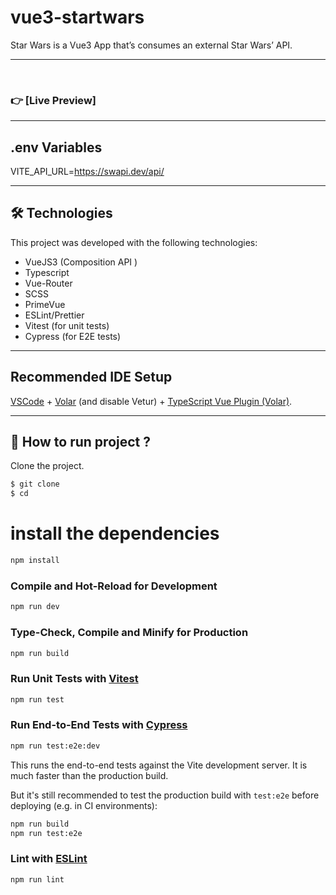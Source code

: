 # vue3-startwars

Star Wars is a Vue3 App that’s consumes an external Star Wars’ API.
___
<br>

### 👉 [Live Preview] 
____
## .env Variables

VITE_API_URL=https://swapi.dev/api/
____
## 🛠 Technologies

This project was developed with the following technologies:

- VueJS3 (Composition API )
- Typescript
- Vue-Router
- SCSS
- PrimeVue 
- ESLint/Prettier
- Vitest (for unit tests)
- Cypress (for E2E tests)
________________________________________________________      
## Recommended IDE Setup

[VSCode](https://code.visualstudio.com/) + [Volar](https://marketplace.visualstudio.com/items?itemName=Vue.volar) (and disable Vetur) + [TypeScript Vue Plugin (Volar)](https://marketplace.visualstudio.com/items?itemName=Vue.vscode-typescript-vue-plugin).

____
## 🚀 How to run project ?

Clone the project.

```bash
$ git clone
$ cd
```

# install the dependencies
```sh
npm install
```

### Compile and Hot-Reload for Development

```sh
npm run dev
```

### Type-Check, Compile and Minify for Production

```sh
npm run build
```

### Run Unit Tests with [Vitest](https://vitest.dev/)

```sh
npm run test
```

### Run End-to-End Tests with [Cypress](https://www.cypress.io/)

```sh
npm run test:e2e:dev
```

This runs the end-to-end tests against the Vite development server.
It is much faster than the production build.

But it's still recommended to test the production build with `test:e2e` before deploying (e.g. in CI environments):

```sh
npm run build
npm run test:e2e
```

### Lint with [ESLint](https://eslint.org/)

```sh
npm run lint
```
